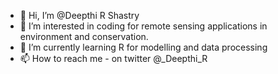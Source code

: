 - 👋 Hi, I’m @Deepthi R Shastry
- 👀 I’m interested in coding for remote sensing applications in environment and conservation.
- 🌱 I’m currently learning R for modelling and data processing
- 📫 How to reach me - on twitter @_Deepthi_R

<!---
DeepthiR95/DeepthiR95 is a ✨ special ✨ repository because its `README.md` (this file) appears on your GitHub profile.
You can click the Preview link to take a look at your changes.
--->

